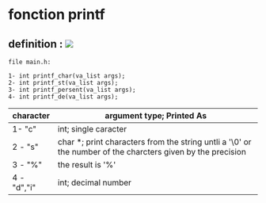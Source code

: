 # fonction printf

<h2>definition :
<img src ="https://upload.wikimedia.org/wikipedia/commons/thumb/2/2c/Printf.svg/563px-Printf.svg.png"/></h2>

```
file main.h:

1- int printf_char(va_list args);
2- int printf_st(va_list args);
3- int printf_persent(va_list args);
4- int printf_de(va_list args);
```

<table>
    <thead>
        <tr>
            <th>character</th>
            <th>argument type; Printed As</th>
        </th>
    </thead>
    <tbody>
        <tr>
            <td>1- "c"</td>
            <td>int; single caracter</td>
        </tr>
        <tr>
            <td>2 - "s"</td>
            <td>char *; print characters from the string untli a  '\0' or the number of the charcters given by the precision</td>
        </tr>
        <tr>
            <td>3 - "%"</td>
            <td>the result is '%'</td>
        </tr>
            <tr>
            <td>4 - "d","i"</td>
            <td>int; decimal number</tr>
        <tr>

